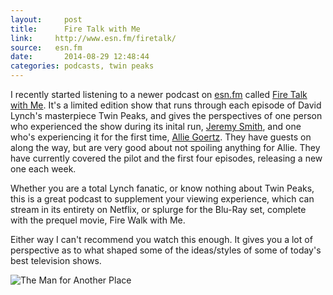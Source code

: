 ```yaml
---
layout:     post
title:      Fire Talk with Me
link:     http://www.esn.fm/firetalk/
source:   esn.fm
date:       2014-08-29 12:48:44
categories: podcasts, twin peaks
---
```


I recently started listening to a newer podcast on [esn.fm][esn] called [Fire Talk with Me][link]. It's a limited edition show that runs through each episode of David Lynch's masterpiece Twin Peaks, and gives the perspectives of one person who experienced the show during its inital run, [Jeremy Smith][jeremy], and one who's experiencing it for the first time, [Allie Goertz][allie]. They have guests on along the way, but are very good about not spoiling anything for Allie. They have currently covered the pilot and the first four episodes, releasing a new one each week.

Whether you are a total Lynch fanatic, or know nothing about Twin Peaks, this is a great podcast to supplement your viewing experience, which can stream in its entirety on Netflix, or splurge for the Blu-Ray set, complete with the prequel movie, Fire Walk with Me.

Either way I can't recommend you watch this enough. It gives you a lot of perspective as to what shaped some of the ideas/styles of some of today's best television shows.

<img src="https://static.squarespace.com/static/52edbc9de4b0b870f5f7ed49/t/53ea60b8e4b01edbd0f20317/1407869121948/?format=750w" title="The Man for Another Place" class="img-block img-thumbnail">

[esn]: http://esn.fm
[link]: http://www.esn.fm/firetalk/
[jeremy]: https://twitter.com/mrbeaks
[allie]: https://twitter.com/cossbysweater
